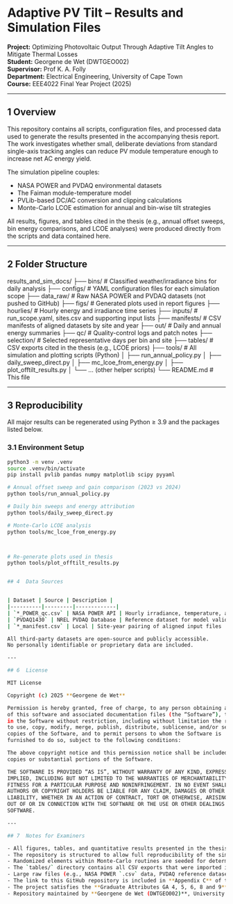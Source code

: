 # Adaptive PV Tilt – Results and Simulation Files  
**Project:** Optimizing Photovoltaic Output Through Adaptive Tilt Angles to Mitigate Thermal Losses  
**Student:** Georgene de Wet (DWTGEO002)  
**Supervisor:** Prof K. A. Folly  
**Department:** Electrical Engineering, University of Cape Town  
**Course:** EEE4022 Final Year Project (2025)

---

## 1  Overview
This repository contains all scripts, configuration files, and processed data used to generate the results presented in the accompanying thesis report.  
The work investigates whether small, deliberate deviations from standard single-axis tracking angles can reduce PV module temperature enough to increase net AC energy yield.  

The simulation pipeline couples:
- NASA POWER and PVDAQ environmental datasets  
- The Faiman module-temperature model  
- PVLib-based DC/AC conversion and clipping calculations  
- Monte-Carlo LCOE estimation for annual and bin-wise tilt strategies  

All results, figures, and tables cited in the thesis (e.g., annual offset sweeps, bin energy comparisons, and LCOE analyses) were produced directly from the scripts and data contained here.

---

## 2  Folder Structure
results_and_sim_docs/
├── bins/ # Classified weather/irradiance bins for daily analysis
├── configs/ # YAML configuration files for each simulation scope
├── data_raw/ # Raw NASA POWER and PVDAQ datasets (not pushed to GitHub)
├── figs/ # Generated plots used in report figures
├── hourlies/ # Hourly energy and irradiance time series
├── inputs/ # run_scope.yaml, sites.csv and supporting input lists
├── manifests/ # CSV manifests of aligned datasets by site and year
├── out/ # Daily and annual energy summaries
├── qc/ # Quality-control logs and patch notes
├── selection/ # Selected representative days per bin and site
├── tables/ # CSV exports cited in the thesis (e.g., LCOE priors)
├── tools/ # All simulation and plotting scripts (Python)
│ ├── run_annual_policy.py
│ ├── daily_sweep_direct.py
│ ├── mc_lcoe_from_energy.py
│ ├── plot_offtilt_results.py
│ └── … (other helper scripts)
└── README.md # This file


---

## 3  Reproducibility
All major results can be regenerated using Python ≥ 3.9 and the packages listed below.  

### 3.1  Environment Setup
```bash
python3 -m venv .venv
source .venv/bin/activate
pip install pvlib pandas numpy matplotlib scipy pyyaml

# Annual offset sweep and gain comparison (2023 vs 2024)
python tools/run_annual_policy.py

# Daily bin sweeps and energy attribution
python tools/daily_sweep_direct.py

# Monte-Carlo LCOE analysis
python tools/mc_lcoe_from_energy.py



# Re-generate plots used in thesis
python tools/plot_offtilt_results.py


## 4  Data Sources


| Dataset | Source | Description |
|----------|---------|-------------|
| `*_POWER_qc.csv` | NASA POWER API | Hourly irradiance, temperature, and wind data (quality-checked) |
| `PVDAQ1430` | NREL PVDAQ Database | Reference dataset for model validation |
| `*_manifest.csv` | Local | Site-year pairing of aligned input files |

All third-party datasets are open-source and publicly accessible.  
No personally identifiable or proprietary data are included.

---

## 6  License

MIT License  

Copyright (c) 2025 **Georgene de Wet**

Permission is hereby granted, free of charge, to any person obtaining a copy  
of this software and associated documentation files (the “Software”), to deal  
in the Software without restriction, including without limitation the rights  
to use, copy, modify, merge, publish, distribute, sublicense, and/or sell  
copies of the Software, and to permit persons to whom the Software is  
furnished to do so, subject to the following conditions:  

The above copyright notice and this permission notice shall be included in all  
copies or substantial portions of the Software.  

THE SOFTWARE IS PROVIDED “AS IS”, WITHOUT WARRANTY OF ANY KIND, EXPRESS OR  
IMPLIED, INCLUDING BUT NOT LIMITED TO THE WARRANTIES OF MERCHANTABILITY,  
FITNESS FOR A PARTICULAR PURPOSE AND NONINFRINGEMENT. IN NO EVENT SHALL THE  
AUTHORS OR COPYRIGHT HOLDERS BE LIABLE FOR ANY CLAIM, DAMAGES OR OTHER  
LIABILITY, WHETHER IN AN ACTION OF CONTRACT, TORT OR OTHERWISE, ARISING FROM,  
OUT OF OR IN CONNECTION WITH THE SOFTWARE OR THE USE OR OTHER DEALINGS IN THE  
SOFTWARE.

---

## 7  Notes for Examiners

- All figures, tables, and quantitative results presented in the thesis were produced directly from the scripts and data contained in this repository.  
- The repository is structured to allow full reproducibility of the simulation pipeline described in the thesis.  
- Randomized elements within Monte-Carlo routines are seeded for deterministic replication.  
- The `tables/` directory contains all CSV exports that were imported into LaTeX for inclusion in the report.  
- Large raw files (e.g., NASA POWER `.csv` data, PVDAQ reference datasets) have been intentionally excluded from the public GitHub version to reduce size, but filenames and manifests are retained for full traceability.  
- The link to this GitHub repository is included in **Appendix C** of the thesis under *“Repository and Reproducibility”*.  
- The project satisfies the **Graduate Attributes GA 4, 5, 6, 8 and 9** through original data processing, simulation design, and professional presentation of technical communication.  
- Repository maintained by **Georgene de Wet (DWTGEO002)**, University of Cape Town, 2025.
